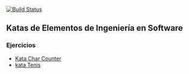 [![Build Status](https://travis-ci.org/AlvarezAriel/katas-eis.svg?branch=master)](https://travis-ci.org/AlvarezAriel/katas-eis)

## Katas de Elementos de Ingeniería en Software

### Ejercicios

 - [Kata Char Counter](char_counter/Readme.md)
 - [kata Tenis](tenis/Readme.md)